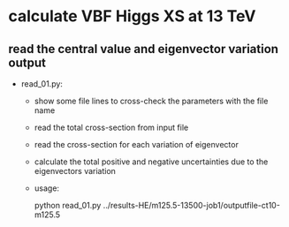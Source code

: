 calculate VBF Higgs XS at 13 TeV
=======

read the central value and eigenvector variation output
----

- read_01.py: 
   - show some file lines to cross-check the parameters with the file name
   - read the total cross-section from input file
   - read the cross-section for each variation of eigenvector
   - calculate the total positive and negative uncertainties due to the eigenvectors variation
   - usage: 
   
      python read_01.py ../results-HE/m125.5-13500-job1/outputfile-ct10-m125.5